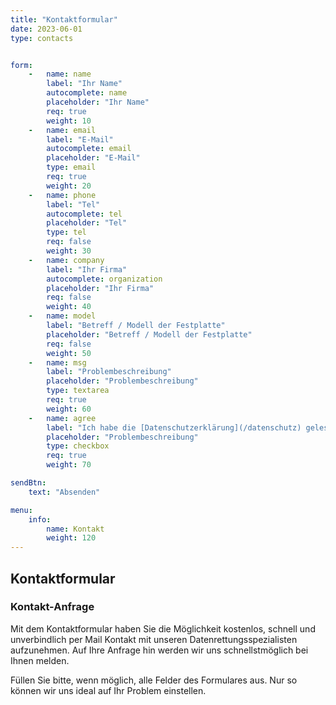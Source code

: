 ```yaml
---
title: "Kontaktformular"
date: 2023-06-01
type: contacts


form:
    -   name: name
        label: "Ihr Name"
        autocomplete: name
        placeholder: "Ihr Name"
        req: true
        weight: 10
    -   name: email
        label: "E-Mail"
        autocomplete: email
        placeholder: "E-Mail"
        type: email
        req: true
        weight: 20
    -   name: phone
        label: "Tel"
        autocomplete: tel
        placeholder: "Tel"
        type: tel
        req: false
        weight: 30
    -   name: company
        label: "Ihr Firma"
        autocomplete: organization
        placeholder: "Ihr Firma"
        req: false
        weight: 40
    -   name: model
        label: "Betreff / Modell der Festplatte"
        placeholder: "Betreff / Modell der Festplatte"
        req: false
        weight: 50
    -   name: msg
        label: "Problembeschreibung"
        placeholder: "Problembeschreibung"
        type: textarea
        req: true
        weight: 60
    -   name: agree
        label: "Ich habe die [Datenschutzerklärung](/datenschutz) gelesen und akzeptiert."
        placeholder: "Problembeschreibung"
        type: checkbox
        req: true
        weight: 70

sendBtn:
    text: "Absenden"

menu:
    info:
        name: Kontakt
        weight: 120
---
```


## Kontaktformular

### Kontakt-Anfrage

Mit dem Kontaktformular haben Sie die Möglichkeit kostenlos, schnell und unverbindlich per Mail Kontakt mit unseren Datenrettungsspezialisten aufzunehmen. Auf Ihre Anfrage hin werden wir uns schnellstmöglich bei Ihnen melden.

Füllen Sie bitte, wenn möglich, alle Felder des Formulares aus. Nur so können wir uns ideal auf Ihr Problem einstellen.
